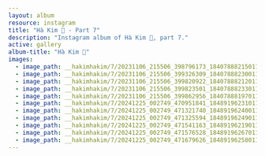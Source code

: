```yaml
---
layout: album
resource: instagram
title: "Hà Kim 🧸 - Part 7"
description: "Instagram album of Hà Kim 🧸, part 7."
active: gallery
album-title: "Hà Kim 🧸"
images:
  - image_path: __hakimhakim/7/20231106_215506_398796173_18407888215011320_618111648011285149_n.jpg
  - image_path: __hakimhakim/7/20231106_215506_399326309_18407888230011320_6408780448551048208_n.jpg
  - image_path: __hakimhakim/7/20231106_215506_399820922_18407888212011320_843559554077342699_n.jpg
  - image_path: __hakimhakim/7/20231106_215506_399823501_18407888233011320_2660957064163045188_n.jpg
  - image_path: __hakimhakim/7/20231106_215506_399862956_18407888197011320_1656101756559985733_n.jpg
  - image_path: __hakimhakim/7/20241225_002749_470951841_18489196231011320_4528720020399547461_n.jpg
  - image_path: __hakimhakim/7/20241225_002749_471321740_18489196240011320_5305371242316575117_n.jpg
  - image_path: __hakimhakim/7/20241225_002749_471325594_18489196249011320_854245973562163118_n.jpg
  - image_path: __hakimhakim/7/20241225_002749_471541163_18489196219011320_1953797894089221714_n.jpg
  - image_path: __hakimhakim/7/20241225_002749_471576528_18489196267011320_2410599349771932842_n.jpg
  - image_path: __hakimhakim/7/20241225_002749_471679626_18489196258011320_8160492152193501177_n.jpg
---
```

